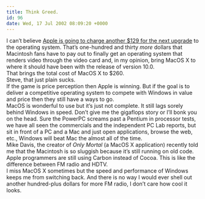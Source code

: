 ```yaml
---
title: Think Greed.
id: 96
date: Wed, 17 Jul 2002 08:09:20 +0000
---
```


I can’t believe [Apple is going to charge another $129 for the next upgrade](http://maccentral.macworld.com/news/0207/17.keynote.php) to the operating system. That’s one-hundred and thirty *more* dollars that Macintosh fans have to pay out to finally get an operating system that renders video through the video card and, in my opinion, bring MacOS X to where it should have been with the release of version 10.0.  
 That brings the total cost of MacOS X to $260.  
 Steve, that just plain sucks.  
 If the game is price perception then Apple is winning. But if the goal is to deliver a competitive operating system to compete with Windows in value and price then they still have a ways to go.  
 MacOS is wonderful to use but it’s just not complete. It still lags sorely behind Windows in speed. Don’t give me the gigaflops story or I’ll bonk you on the head. Sure the PowerPC screams past a Pentium in processor tests, we have all seen the commercials and the independent <span class="caps">PC</span> Lab reports, but sit in front of a <span class="span">PC</span> and a Mac and just open applications, browse the web, etc., Windows will beat Mac the almost all of the time.  
 Mike Davis, the creator of *Only Mortal* (a MacOS X application) recently told me that the Macintosh is so sluggish because it’s still running on old code. Apple programmers are still using Carbon instead of Cocoa. This is like the difference between <span class="caps">FM</span> radio and <span class="caps">HDTV</span>.  
 I miss MacOS X sometimes but the speed and performance of Windows keeps me from switching back. And there is no way I would ever shell out another hundred-plus dollars for more <span class="caps">FM</span> radio, I don’t care how cool it looks.


